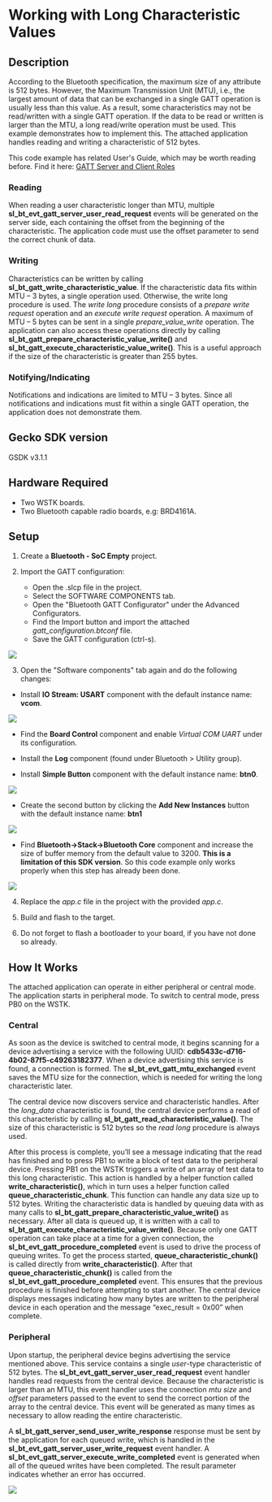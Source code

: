 # Working with Long Characteristic Values #

## Description ##

According to the Bluetooth specification, the maximum size of any attribute is 512 bytes. However, the Maximum Transmission Unit (MTU), i.e., the largest amount of data that can be exchanged in a single GATT operation is usually less than this value. As a result, some characteristics may not be read/written with a single GATT operation. If the data to be read or written is larger than the MTU, a long read/write operation must be used. This example demonstrates how to implement this. The attached application handles reading and writing a characteristic of 512 bytes.

This code example has related User's Guide, which may be worth reading before. Find it here: [GATT Server and Client Roles](https://docs.silabs.com/bluetooth/latest/general/gatt-protocol/gatt-server-and-client-roles)

### Reading ###

When reading a user characteristic longer than MTU, multiple **sl_bt_evt_gatt_server_user_read_request** events will be generated on the server side, each containing the offset from the beginning of the characteristic. The application code must use the offset parameter to send the correct chunk of data.

### Writing ###

Characteristics can be written by calling **sl_bt_gatt_write_characteristic_value**. If the characteristic data fits within MTU – 3 bytes, a single operation used. Otherwise, the write long procedure is used. The *write long* procedure consists of a *prepare write request* operation and an *execute write request* operation. A maximum of MTU – 5 bytes can be sent in a single *prepare_value_write* operation. The application can also access these operations directly by calling **sl_bt_gatt_prepare_characteristic_value_write()** and **sl_bt_gatt_execute_characteristic_value_write()**. This is a useful approach if the size of the characteristic is greater than 255 bytes.

### Notifying/Indicating ###

Notifications and indications are limited to MTU – 3 bytes. Since all notifications and indications must fit within a single GATT operation, the application does not demonstrate them.

## Gecko SDK version ##

GSDK v3.1.1

## Hardware Required ##

- Two WSTK boards.
- Two Bluetooth capable radio boards, e.g: BRD4161A.

## Setup

1. Create a **Bluetooth - SoC Empty** project.

2. Import the GATT configuration:
   - Open the .slcp file in the project.
   - Select the SOFTWARE COMPONENTS tab.
   - Open the "Bluetooth GATT Configurator" under the Advanced Configurators.
   - Find the Import button and import the attached *gatt_configuration.btconf* file.
   - Save the GATT configuration (ctrl-s).

![](images/import_gatt_configuaration.png)

3. Open the "Software components" tab again and do the following changes:

- Install **IO Stream: USART** component with the default instance name: **vcom**.

![](images/install_usart.png)

- Find the **Board Control** component  and enable *Virtual COM UART* under its configuration.

- Install the **Log** component (found under Bluetooth > Utility group).

- Install **Simple Button** component with the default instance name: **btn0**.

![](images/install_btn0.png)

- Create the second button by clicking the **Add New Instances** button with the default instance name: **btn1**

![](images/install_btn1.png)

- Find **Bluetooth->Stack->Bluetooth Core** component and increase the size of buffer memory from the default value to 3200. **This is a limitation of this SDK version**. So this code example only works properly when this step has already been done.

![](images/set_memory_size.png)

4. Replace the *app.c* file in the project with the provided *app.c*.

5. Build and flash to the target.

6. Do not forget to flash a bootloader to your board, if you have not done so already.

## How It Works ##

The attached application can operate in either peripheral or central mode. The application starts in peripheral mode. To switch to central mode, press PB0 on the WSTK.

### Central ###

As soon as the device is switched to central mode, it begins scanning for a device advertising a service with the following UUID: **cdb5433c-d716-4b02-87f5-c49263182377**. When a device advertising this service is found, a connection is formed. The **sl_bt_evt_gatt_mtu_exchanged** event saves the MTU size for the connection, which is needed for writing the long characteristic later.

The central device now discovers service and characteristic handles. After the *long_data* characteristic is found, the central device performs a read of this characteristic by calling **sl_bt_gatt_read_characteristic_value()**. The size of this characteristic is 512 bytes so the *read long* procedure is always used.

After this process is complete, you’ll see a message indicating that the read has finished and to press PB1 to write a block of test data to the peripheral device. Pressing PB1 on the WSTK triggers a write of an array of test data to this long characteristic. This action is handled by a helper function called **write_characteristic()**, which in turn uses a helper function called **queue_characteristic_chunk**. This function can handle any data size up to 512 bytes. Writing the characteristic data is handled by queuing data with as many calls to **sl_bt_gatt_prepare_characteristic_value_write()** as necessary. After all data is queued up, it is written with a call to **sl_bt_gatt_execute_characteristic_value_write()**. Because only one GATT operation can take place at a time for a given connection, the **sl_bt_evt_gatt_procedure_completed** event is used to drive the process of queuing writes. To get the process started, **queue_characteristic_chunk()** is called directly from **write_characteristic()**. After that **queue_characteristic_chunk()** is called from the **sl_bt_evt_gatt_procedure_completed** event. This ensures that the previous procedure is finished before attempting to start another. The central device displays messages indicating how many bytes are written to the peripheral device in each operation and the message “exec_result = 0x00” when complete.

### Peripheral ###

Upon startup, the peripheral device begins advertising the service mentioned above. This service contains a single *user*-type characteristic of 512 bytes. The **sl_bt_evt_gatt_server_user_read_request** event handler handles read requests from the central device. Because the characteristic is larger than an MTU, this event handler uses the connection *mtu size* and *offset* parameters passed to the event to send the correct portion of the array to the central device. This event will be generated as many times as necessary to allow reading the entire characteristic.

A **sl_bt_gatt_server_send_user_write_response** response must be sent by the application for each queued write, which is handled in the **sl_bt_evt_gatt_server_user_write_request** event handler. A **sl_bt_evt_gatt_server_execute_write_completed** event is generated when all of the queued writes have been completed. The result parameter indicates whether an error has occurred.

![](images/logs.gif)
